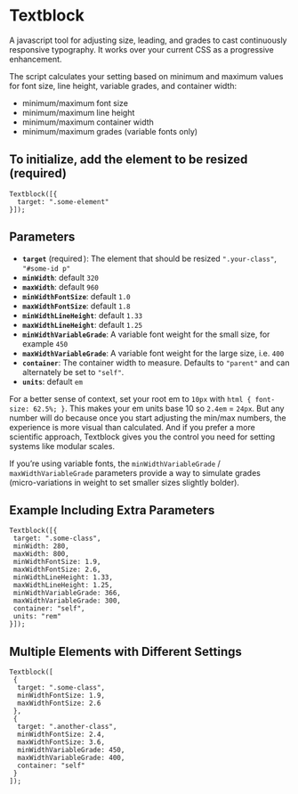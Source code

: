 # Textblock

A javascript tool for adjusting size, leading, and grades to cast continuously responsive typography. It works over your current CSS as a progressive enhancement.

The script calculates your setting based on minimum and maximum values for font size, line height, variable grades, and container width:

- minimum/maximum font size
- minimum/maximum line height
- minimum/maximum container width
- minimum/maximum grades (variable fonts only)

## To initialize, add the element to be resized (required)

```
Textblock([{
  target: ".some-element"
}]);
```

## Parameters

- **`target`** (required  ): The element that should be resized `".your‑class"`, `"#some-id p"`
- **`minWidth`**: default `320`
- **`maxWidth`**: default `960`
- **`minWidthFontSize`**: default `1.0`
- **`maxWidthFontSize`**: default `1.8`
- **`minWidthLineHeight`**: default `1.33`
- **`maxWidthLineHeight`**: default `1.25`
- **`minWidthVariableGrade`**: A variable font weight for the small size, for example `450`
- **`maxWidthVariableGrade`**: A variable font weight for the large size, i.e. `400`
- **`container`**: The container width to measure. Defaults to `"parent"` and can alternately be set to `"self"`.
- **`units`**: default `em`

For a better sense of context, set your root em to `10px` with `html { font-size: 62.5%; }`. This makes your em units base 10 so `2.4em` = `24px`. But any number will do because once you start adjusting the min/max numbers, the experience is more visual than calculated. And if you prefer a more scientific approach, Textblock gives you the control you need for setting systems like modular scales.

If you’re using variable fonts, the `minWidthVariableGrade` / `maxWidthVariableGrade` parameters provide a way to simulate grades (micro-variations in weight to set smaller sizes slightly bolder).

## Example Including Extra Parameters

```
Textblock([{
 target: ".some-class",
 minWidth: 280,
 maxWidth: 800,
 minWidthFontSize: 1.9,
 maxWidthFontSize: 2.6,
 minWidthLineHeight: 1.33,
 maxWidthLineHeight: 1.25,
 minWidthVariableGrade: 366,
 maxWidthVariableGrade: 300,
 container: "self",
 units: "rem"
}]);
```

## Multiple Elements with Different Settings

```
Textblock([
 {
  target: ".some-class",
  minWidthFontSize: 1.9,
  maxWidthFontSize: 2.6
 },
 {
  target: ".another-class",
  minWidthFontSize: 2.4,
  maxWidthFontSize: 3.6,
  minWidthVariableGrade: 450,
  maxWidthVariableGrade: 400,
  container: "self"
 }
]);
```

